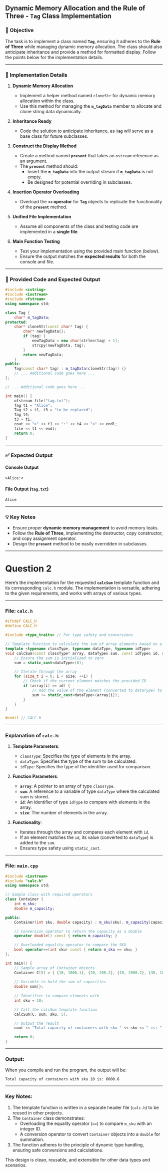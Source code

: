 ## Dynamic Memory Allocation and the Rule of Three - `Tag` Class Implementation

### 📝 Objective
The task is to implement a class named **`Tag`**, ensuring it adheres to the **Rule of Three** while managing dynamic memory allocation. The class should also anticipate inheritance and provide a method for formatted display. Follow the points below for the implementation details.

---

### 🔧 Implementation Details

1. **Dynamic Memory Allocation**  
   - Implement a helper method named `cloneStr` for dynamic memory allocation within the class.  
   - Use this method for managing the **`m_tagData`** member to allocate and clone string data dynamically.

2. **Inheritance Ready**  
   - Code the solution to anticipate inheritance, as **`Tag`** will serve as a base class for future subclasses.

3. **Construct the Display Method**  
   - Create a method named **`present`** that takes an `ostream` reference as an argument.  
   - The **`present`** method should:
     - Insert the **`m_tagData`** into the output stream if **`m_tagData`** is not empty.
     - Be designed for potential overriding in subclasses.

4. **Insertion Operator Overloading**  
   - Overload the **`<<` operator** for **`Tag`** objects to replicate the functionality of the **`present`** method.

5. **Unified File Implementation**  
   - Assume all components of the class and testing code are implemented in a **single file**.

6. **Main Function Testing**  
   - Test your implementation using the provided main function (below).  
   - Ensure the output matches the **expected results** for both the console and file.

---

### 📂 Provided Code and Expected Output

```cpp
#include <cstring>
#include <iostream>
#include <fstream>
using namespace std;

class Tag {
    char* m_tagData;
protected:
    char* cloneStr(const char* tag) {
        char* newTagData{};
        if (tag) {
            newTagData = new char[strlen(tag) + 1];
            strcpy(newTagData, tag);
        }
        return newTagData;
    }
public:
    Tag(const char* tag) : m_tagData(cloneStr(tag)) {}
    // ... Additional code goes here ...
};

// ... Additional code goes here ...

int main() {
    ofstream file("tag.txt");
    Tag t1 = "Alice";
    Tag t2 = t1, t3 = "to be replaced";
    Tag t4;
    t3 = t1;
    cout << ">" << t1 << ":" << t4 << "<" << endl;
    file << t1 << endl;
    return 0;
}
```

---

### ✅ Expected Output

#### **Console Output**
```
>Alice:<
```

#### **File Output (`tag.txt`)**
```
Alice
```

---

### 💡 Key Notes
- Ensure proper **dynamic memory management** to avoid memory leaks.  
- Follow the **Rule of Three**, implementing the destructor, copy constructor, and copy assignment operator.  
- Design the **`present`** method to be easily overridden in subclasses.

---

# Question 2

Here’s the implementation for the requested **`calcSum`** template function and its corresponding `calc.h` module. The implementation is versatile, adhering to the given requirements, and works with arrays of various types.

---

### File: `calc.h`

```cpp
#ifndef CALC_H
#define CALC_H

#include <type_traits> // For type safety and conversions

// Template function to calculate the sum of array elements based on a condition
template <typename classType, typename dataType, typename idType>
void calcSum(const classType* array, dataType& sum, const idType& id, size_t size) {
    // Ensure the sum is initialized to zero
    sum = static_cast<dataType>(0);

    // Iterate through the array
    for (size_t i = 0; i < size; ++i) {
        // Check if the current element matches the provided ID
        if (array[i] == id) {
            // Add the value of the element (converted to dataType) to the sum
            sum += static_cast<dataType>(array[i]);
        }
    }
}

#endif // CALC_H
```

---

### Explanation of `calc.h`:
1. **Template Parameters**:
   - `classType`: Specifies the type of elements in the array.
   - `dataType`: Specifies the type of the sum to be calculated.
   - `idType`: Specifies the type of the identifier used for comparison.

2. **Function Parameters**:
   - **`array`**: A pointer to an array of type `classType`.
   - **`sum`**: A reference to a variable of type `dataType` where the calculated sum is stored.
   - **`id`**: An identifier of type `idType` to compare with elements in the array.
   - **`size`**: The number of elements in the array.

3. **Functionality**:
   - Iterates through the array and compares each element with `id`.
   - If an element matches the `id`, its value (converted to `dataType`) is added to the `sum`.
   - Ensures type safety using `static_cast`.

---

### File: `main.cpp`

```cpp
#include <iostream>
#include "calc.h"
using namespace std;

// Sample class with required operators
class Container {
    int m_sku;
    double m_capacity;

public:
    Container(int sku, double capacity) : m_sku(sku), m_capacity(capacity) {};

    // Conversion operator to return the capacity as a double
    operator double() const { return m_capacity; }

    // Overloaded equality operator to compare the SKU
    bool operator==(int sku) const { return m_sku == sku; }
};

int main() {
    // Sample array of Container objects
    Container C[5] = { {10, 1000.1}, {20, 200.2}, {10, 2000.2}, {30, 100}, {10, 3000.3} };
    
    // Variable to hold the sum of capacities
    double sum{};
    
    // Identifier to compare elements with
    int sku = 10;

    // Call the calcSum template function
    calcSum(C, sum, sku, 5);

    // Output the result
    cout << "Total capacity of containers with sku " << sku << " is: " << sum << endl;

    return 0;
}
```

---

### Output:
When you compile and run the program, the output will be:

```
Total capacity of containers with sku 10 is: 6000.6
```

---

### Key Notes:
1. The template function is written in a separate header file (`calc.h`) to be reused in other projects.
2. The `Container` class demonstrates:
   - Overloading the equality operator (`==`) to compare `m_sku` with an integer ID.
   - A conversion operator to convert `Container` objects into a `double` for summation.
3. The function adheres to the principle of dynamic type handling, ensuring safe conversions and calculations.

This design is clean, reusable, and extensible for other data types and scenarios.
